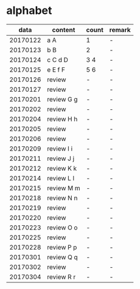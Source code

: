 # alphabet

|data|content|count|remark|
|---|---|---|---|
|20170122|a A|1|-|
|20170123|b B|2|-|
|20170124|c C d D|3 4|-|
|20170125|e E f F|5 6|-|
|20170126|review|-|-|
|20170127|review|-|-|
|20170201|review G g|-|-|
|20170202|review|-|-|
|20170204|review H h|-|-|
|20170205|review|-|-|
|20170206|review|-|-|
|20170209|review I i|-|-|
|20170211|review J j|-|-|
|20170212|review K k|-|-|
|20170214|review L l|-|-|
|20170215|review M m|-|-|
|20170218|review N n|-|-|
|20170219|review|-|-|
|20170220|review|-|-|
|20170223|review O o|-|-|
|20170225|review|-|-|
|20170228|review P p|-|-|
|20170301|review Q q|-|-|
|20170302|review|-|-|
|20170304|review R r|-|-|